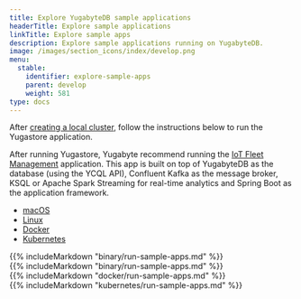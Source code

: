 ```yaml
---
title: Explore YugabyteDB sample applications
headerTitle: Explore sample applications
linkTitle: Explore sample apps
description: Explore sample applications running on YugabyteDB.
image: /images/section_icons/index/develop.png
menu:
  stable:
    identifier: explore-sample-apps
    parent: develop
    weight: 581
type: docs
---
```


After [creating a local cluster](../../quick-start/create-local-cluster/), follow the instructions below to run the Yugastore application.

After running Yugastore, Yugabyte recommend running the [IoT Fleet Management](../realworld-apps/iot-spark-kafka-ksql/) application. This app is built on top of YugabyteDB as the database (using the YCQL API), Confluent Kafka as the message broker, KSQL or Apache Spark Streaming for real-time analytics and Spring Boot as the application framework.

<ul class="nav nav-tabs nav-tabs-yb">
  <li >
    <a href="#macos" class="nav-link active" id="macos-tab" data-toggle="tab" role="tab" aria-controls="macos" aria-selected="true">
      <i class="fab fa-apple" aria-hidden="true"></i>
      macOS
    </a>
  </li>
  <li>
    <a href="#linux" class="nav-link" id="linux-tab" data-toggle="tab" role="tab" aria-controls="linux" aria-selected="false">
      <i class="fab fa-linux" aria-hidden="true"></i>
      Linux
    </a>
  </li>
  <li>
    <a href="#docker" class="nav-link" id="docker-tab" data-toggle="tab" role="tab" aria-controls="docker" aria-selected="false">
      <i class="fab fa-docker"></i>
      Docker
    </a>
  </li>
  <li >
    <a href="#kubernetes" class="nav-link" id="kubernetes-tab" data-toggle="tab" role="tab" aria-controls="kubernetes" aria-selected="false">
      <i class="fas fa-cubes" aria-hidden="true"></i>
      Kubernetes
    </a>
  </li>
</ul>

<div class="tab-content">
  <div id="macos" class="tab-pane fade show active" role="tabpanel" aria-labelledby="macos-tab">
  {{% includeMarkdown "binary/run-sample-apps.md" %}}
  </div>
  <div id="linux" class="tab-pane fade" role="tabpanel" aria-labelledby="linux-tab">
  {{% includeMarkdown "binary/run-sample-apps.md" %}}
  </div>
   <div id="docker" class="tab-pane fade" role="tabpanel" aria-labelledby="docker-tab">
  {{% includeMarkdown "docker/run-sample-apps.md" %}}
  </div>
  <div id="kubernetes" class="tab-pane fade" role="tabpanel" aria-labelledby="kubernetes-tab">
  {{% includeMarkdown "kubernetes/run-sample-apps.md" %}}
  </div>
</div>
